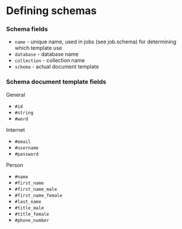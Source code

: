 
# Defining schemas


### Schema fields

- `name` - unique name, used in jobs (see job.schema) for determining which template use
- `database` - database name
- `collection` - collection name
- `schema` - actual document template

### Schema document template fields

General
- `#id` 
- `#string`
- `#word`

Internet
- `#email`
- `#username`
- `#password`
 
Person
- `#name`
- `#first_name`
- `#first_name_male`
- `#first_name_female`
- `#last_name`
- `#title_male`
- `#title_female`
- `#phone_number`
